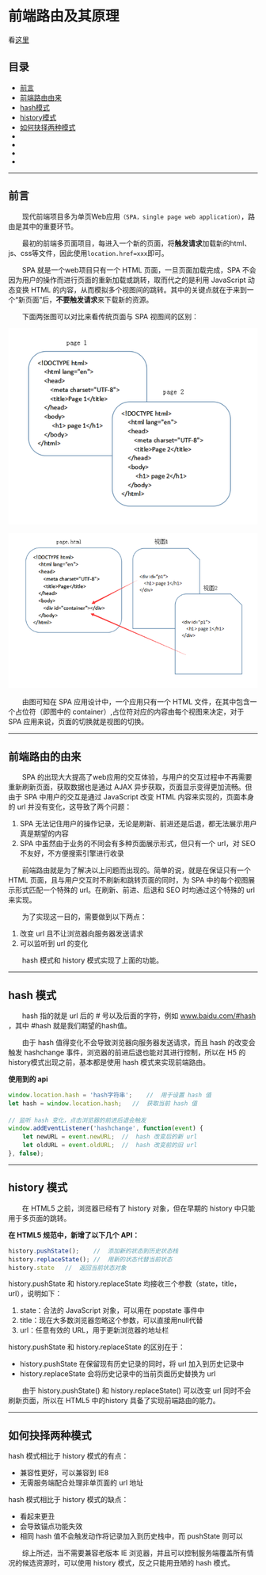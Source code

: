 # 前端路由及其原理

看[这里](https://juejin.cn/post/6844903890278694919)

## 目录
- [前言](#former)
- [前端路由由来](#why)
- [hash模式](#hash)
- [history模式](#history)
- [如何抉择两种模式](#choose)
- [](#)
- [](#)
- [](#)
- [](#)
---
## <span id='former'>**前言**</span>

&emsp;&emsp;现代前端项目多为单页Web应用`（SPA，single page web application）`，路由是其中的重要环节。

&emsp;&emsp;最初的前端多页面项目，每进入一个新的页面，将**触发请求**加载新的html、js、css等文件，因此使用`location.href=xxx`即可。

&emsp;&emsp;SPA 就是一个web项目只有一个 HTML 页面，一旦页面加载完成，SPA 不会因为用户的操作而进行页面的重新加载或跳转，取而代之的是利用 JavaScript 动态变换 HTML 的内容，从而模拟多个视图间的跳转。其中的关键点就在于来到一个“新页面”后，**不要触发请求**来下载新的资源。

&emsp;&emsp;下面两张图可以对比来看传统页面与 SPA 视图间的区别：

![传统](./路由/传统应用.png)

![SPA](./路由/SPA应用.png)

&emsp;&emsp;由图可知在 SPA 应用设计中，一个应用只有一个 HTML 文件，在其中包含一个占位符（即图中的 container）,占位符对应的内容由每个视图来决定，对于 SPA 应用来说，页面的切换就是视图的切换。

---
## <span id="why">**前端路由的由来**</span>

&emsp;&emsp;SPA 的出现大大提高了web应用的交互体验，与用户的交互过程中不再需要重新刷新页面，获取数据也是通过 AJAX 异步获取，页面显示变得更加流畅。但由于 SPA 中用户的交互是通过 JavaScript 改变 HTML 内容来实现的，页面本身的 url 并没有变化，这导致了两个问题：
1. SPA 无法记住用户的操作记录，无论是刷新、前进还是后退，都无法展示用户真是期望的内容
2. SPA 中虽然由于业务的不同会有多种页面展示形式，但只有一个 url，对 SEO 不友好，不方便搜索引擎进行收录

&emsp;&emsp;前端路由就是为了解决以上问题而出现的。简单的说，就是在保证只有一个 HTML 页面，且与用户交互时不刷新和跳转页面的同时，为 SPA 中的每个视图展示形式匹配一个特殊的 url。在刷新、前进、后退和 SEO 时均通过这个特殊的 url 来实现。

&emsp;&emsp;为了实现这一目的，需要做到以下两点：
1. 改变 url 且不让浏览器向服务器发送请求
2. 可以监听到 url 的变化

&emsp;&emsp;hash 模式和 history 模式实现了上面的功能。

---
## <span id="hash">**hash 模式**</span>

&emsp;&emsp;hash 指的就是 url 后的 # 号以及后面的字符，例如 www.baidu.com/#hash ，其中 #hash 就是我们期望的hash值。

&emsp;&emsp;由于 hash 值得变化不会导致浏览器向服务器发送请求，而且 hash 的改变会触发 hashchange 事件，浏览器的前进后退也能对其进行控制，所以在 H5 的history模式出现之前，基本都是使用 hash 模式来实现前端路由。

**使用到的 api**
```js
window.location.hash = 'hash字符串';    //  用于设置 hash 值
let hash = window.location.hash;   //  获取当前 hash 值

// 监听 hash 变化，点击浏览器的前进后退会触发
window.addEventListener('hashchange', function(event) {
    let newURL = event.newURL;  //  hash 改变后的新 url
    let oldURL = event.oldURL;  //  hash 改变前的旧 url
}, false);
```




---
## <span id="history">**history 模式**</span>

&emsp;&emsp;在 HTML5 之前，浏览器已经有了 history 对象，但在早期的 history 中只能用于多页面的跳转。

**在 HTML5 规范中，新增了以下几个 API：**
```js
history.pushState();    //  添加新的状态到历史状态栈
history.replaceState(); //  用新的状态代替当前状态
history.state   //  返回当前状态对象
```
history.pushState 和 history.replaceState 均接收三个参数（state，title，url），说明如下：
1. state：合法的 JavaScript 对象，可以用在 popstate 事件中
2. title：现在大多数浏览器忽略这个参数，可以直接用null代替
3. url：任意有效的 URL，用于更新浏览器的地址栏

history.pushState 和 history.replaceState 的区别在于：
- history.pushState 在保留现有历史记录的同时，将 url 加入到历史记录中
- history.replaceState 会将历史记录中的当前页面历史替换为 url

&emsp;&emsp;由于 history.pushState() 和 history.replaceState() 可以改变 url 同时不会刷新页面，所以在 HTML5 中的history 具备了实现前端路由的能力。


---
## <span id="choose">**如何抉择两种模式**</span>

hash 模式相比于 history 模式的有点：
- 兼容性更好，可以兼容到 IE8
- 无需服务端配合处理非单页面的 url 地址

hash 模式相比于 history 模式的缺点：
- 看起来更丑
- 会导致锚点功能失效
- 相同 hash 值不会触发动作将记录加入到历史栈中，而 pushState 则可以

&emsp;&emsp;综上所述，当不需要兼容老版本 IE 浏览器，并且可以控制服务端覆盖所有情况的候选资源时，可以使用 history 模式，反之只能用丑陋的 hash 模式。
